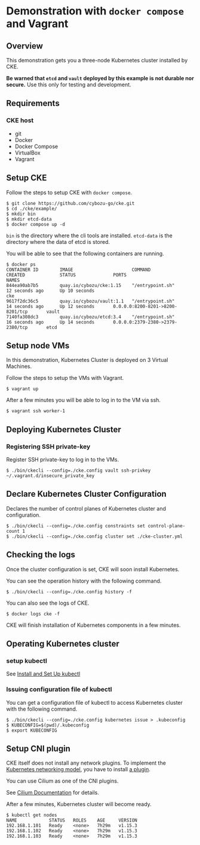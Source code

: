 # Demonstration with `docker compose` and Vagrant

## Overview

This demonstration gets you a three-node Kubernetes cluster installed by CKE.

**Be warned that `etcd` and `vault` deployed by this example is not durable nor secure.**
Use this only for testing and development.

## Requirements

### CKE host

* git
* Docker
* Docker Compose
* VirtualBox
* Vagrant

## Setup CKE

Follow the steps to setup CKE with `docker compose`.

```console
$ git clone https://github.com/cybozu-go/cke.git
$ cd ./cke/example/
$ mkdir bin
$ mkdir etcd-data
$ docker compose up -d
```

`bin` is the directory where the cli tools are installed.
`etcd-data` is the directory where the data of etcd is stored.

You will be able to see that the following containers are running.

```console
$ docker ps
CONTAINER ID        IMAGE                      COMMAND                  CREATED             STATUS              PORTS                                  NAMES
844ea90ab7b5        quay.io/cybozu/cke:1.15    "/entrypoint.sh"         12 seconds ago      Up 10 seconds                                              cke
9617f2dc36c5        quay.io/cybozu/vault:1.1   "/entrypoint.sh"         14 seconds ago      Up 12 seconds       0.0.0.0:8200-8201->8200-8201/tcp       vault
7140fa308dc3        quay.io/cybozu/etcd:3.4    "/entrypoint.sh"         16 seconds ago      Up 14 seconds       0.0.0.0:2379-2380->2379-2380/tcp       etcd
```

## Setup node VMs

In this demonstration, Kubernetes Cluster is deployed on 3 Virtual Machines.

Follow the steps to setup the VMs with Vagrant.

```console
$ vagrant up
```

After a few minutes you will be able to log in to the VM via ssh.

```console
$ vagrant ssh worker-1
```

## Deploying Kubernetes Cluster

### Registering SSH private-key

Register SSH private-key to log in to the VMs.

```console
$ ./bin/ckecli --config=./cke.config vault ssh-privkey ~/.vagrant.d/insecure_private_key
```

## Declare Kubernetes Cluster Configuration

Declares the number of control planes of Kubernetes cluster and configuration.

```console
$ ./bin/ckecli --config=./cke.config constraints set control-plane-count 1
$ ./bin/ckecli --config=./cke.config cluster set ./cke-cluster.yml
```

## Checking the logs

Once the cluster configuration is set, CKE will soon install Kubernetes.

You can see the operation history with the following command.

```console
$ ./bin/ckecli --config=./cke.config history -f
```

You can also see the logs of CKE.

```console
$ docker logs cke -f
```

CKE will finish installation of Kubernetes components in a few minutes.

## Operating Kubernetes cluster

### setup kubectl

See [Install and Set Up kubectl](https://kubernetes.io/docs/tasks/tools/install-kubectl/)

### Issuing configuration file of kubectl

You can get a configuration file of kubectl to access Kubernetes cluster with the following command.

```console
$ ./bin/ckecli --config=./cke.config kubernetes issue > .kubeconfig
$ KUBECONFIG=$(pwd)/.kubeconfig
$ export KUBECONFIG
```

## Setup CNI plugin

CKE itself does not install any network plugins.
To implement the [Kubernetes networking model](https://kubernetes.io/docs/concepts/cluster-administration/networking/), you have to install [a plugin](https://kubernetes.io/docs/concepts/extend-kubernetes/compute-storage-net/network-plugins/).

You can use Cilium as one of the CNI plugins.

See [Cilium Documentation](https://docs.cilium.io/en/stable/gettingstarted/k8s-install-default/) for details.

After a few minutes, Kubernetes cluster will become ready.

```console
$ kubectl get nodes
NAME            STATUS   ROLES    AGE     VERSION
192.168.1.101   Ready    <none>   7h29m   v1.15.3
192.168.1.102   Ready    <none>   7h29m   v1.15.3
192.168.1.103   Ready    <none>   7h29m   v1.15.3
```
